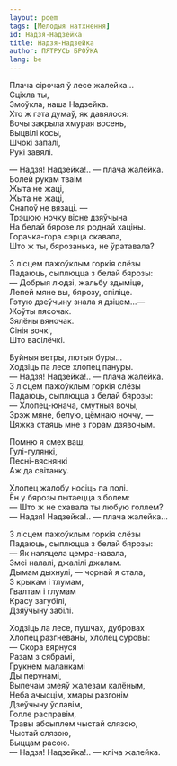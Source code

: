 ```yaml
---
layout: poem
tags: [Мелодыя натхнення]
id: Надзя-Надзейка
title: Надзя-Надзейка
author: ПЯТРУСЬ БРОЎКА
lang: be
---
```



Плача сірочая ў лесе жалейка...  
Сціхла ты,  
Змоўкла, наша Надзейка.  
Хто ж гэта думаў, як давялося:  
Вочы закрыла хмурая восень,  
Выцвілі косы,  
Шчокі запалі,  
Рукі завялі.  

— Надзя! Надзейка!.. — плача жалейка.  
Болей рукам тваім  
Жыта не жаці,  
Жыта не жаці,  
Снапоў не вязаці. —  
Трэцюю ночку вісне дзяўчына  
На белай бярозе ля роднай хаціны.  
Горачка-гора сэрца скавала,  
Што ж ты, бярозанька, не ўратавала?

3 лісцем пажоўклым горкія слёзы  
Падаюць, сыплюцца з белай бярозы:  
— Добрыя людзі, жальбу здыміце,  
Лепей мяне вы, бярозу, спіліце.  
Гэтую дзеўчыну знала я дзіцем...—  
Жоўты пясочак.  
Зялёны вяночак.  
Сінія вочкі,  
Што васілёчкі.  

Буйныя ветры, лютыя буры...  
Ходзіць па лесе хлопец пануры.  
— Надзя! Надзейка!.. — плача жалейка.  
3 лісцем пажоўклым горкія слёзы  
Падаюць, сыплюцца з белай бярозы:  
— Хлопец-юнача, смутныя вочы,  
Зрэж  мяне, белую, цёмнаю ноччу, —  
Цяжка стаяць мне з горам дзявочым.  


Помню я смех ваш,  
Гулі-гулянкі,  
Песні-вяснянкі  
Аж да світанку.  

Хлопец жалобу носіць па полі.  
Ён у бярозы пытаецца з болем:  
— Што ж не схавала ты любую голлем?  
— Надзя! Надзейка!.. — плача жалейка...      

3 лісцем пажоўклым горкія слёзы  
Падаюць, сыплюцца з белай бярозы:  
— Як наляцела цемра-навала,  
Змеі налалі, джалілі джалам.  
Дымам дыхнулі,  — чорнай я стала,  
3 крыкам і тлумам,  
Гвалтам і глумам  
Красу загубілі,  
Дзяўчыну забілі.  

Ходзіць ла лесе, пушчах, дубровах  
Хлопец разгневаны, хлолец суровы:  
— Скора вярнуся  
Разам з сябрамі,  
Грукнем маланкамі  
Ды перунамі,  
Выпечам змеяў жалезам калёным,  
Неба ачысцім, хмары разгонім  
Дзеўчыну ўславім,  
Голле расправім,  
Травы абсыплем  чыстай слязою,  
Чыстай слязою,  
Быццам расою.  
— Надзя! Надзейка!.. —  кліча жалейка.  